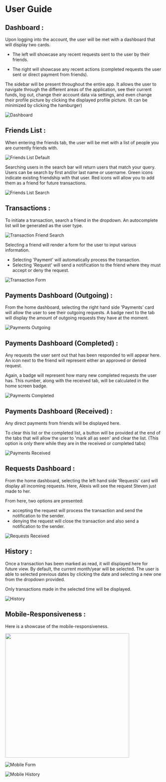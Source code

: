 # User Guide

## Dashboard :

Upon logging into the account, the user will be met with a dashboard that will display two cards.

-   The left will showcase any recent requests sent to the user by their friends.

-   The right will showcase any recent actions (completed requests the user sent or direct payment from friends).

The sidebar will be present throughout the entire app. It allows the user to navigate through the different areas of the application, see their current funds, log out, change their account data via settings, and even change their profile picture by clicking the displayed profile picture. (It can be minimized by clicking the hamburger)

![Dashboard](https://github.com/nguyntony/twinmo/blob/main/user-guide/dashboard.png)

## Friends List :

When entering the friends tab, the user will be met with a list of people you are currently friends with.

![Friends List Default](https://github.com/nguyntony/twinmo/blob/main/user-guide/friend-list.png)

Searching users in the search bar will return users that match your query. Users can be search by first and/or last name or username. Green icons indicate existing friendship with that user. Red icons will allow you to add them as a friend for future transactions.

![Friends List Search](https://github.com/nguyntony/twinmo/blob/main/user-guide/friend-search.png)

## Transactions :

To initiate a transaction, search a friend in the dropdown. An autocomplete list will be generated as the user type.

![Transaction Friend Search](https://github.com/nguyntony/twinmo/blob/main/user-guide/friend-pay-search.png)

Selecting a friend will render a form for the user to input various information.

-   Selecting 'Payment' will automatically process the transaction.
-   Selecting 'Request' will send a notification to the friend where they must accept or deny the request.

![Transaction Form](https://github.com/nguyntony/twinmo/blob/main/user-guide/pay-form.png)

## Payments Dashboard (Outgoing) :

From the home dashboard, selecting the right hand side 'Payments' card will allow the user to see their outgoing requests. A badge next to the tab will display the amount of outgoing requests they have at the moment.

![Payments Outgoing](https://github.com/nguyntony/twinmo/blob/main/user-guide/payment-outgoing.png)

## Payments Dashboard (Completed) :

Any requests the user sent out that has been responded to will appear here. An icon next to the friend will represent either an approved or denied request.

Again, a badge will represent how many new completed requests the user has. This number, along with the received tab, will be calculated in the home screen badge.

![Payments Completed](https://github.com/nguyntony/twinmo/blob/main/user-guide/payment-completed.png)

## Payments Dashboard (Received) :

Any direct payments from friends will be displayed here.

To clear this list or the completed list, a button will be provided at the end of the tabs that will allow the user to 'mark all as seen' and clear the list. (This option is only there while they are in the received or completed tabs)

![Payments Received](https://github.com/nguyntony/twinmo/blob/main/user-guide/payment-received.png)

## Requests Dashboard :

From the home dashboard, selecting the left hand side 'Requests' card will display all incoming requests. Here, Alexis will see the request Steven just made to her.

From here, two options are presented:

-   accepting the request will process the transaction and send the notification to the sender.
-   denying the request will close the transaction and also send a notification to the sender.

![Requests Received](https://github.com/nguyntony/twinmo/blob/main/user-guide/requests.png)

## History :

Once a transaction has been marked as read, it will displayed here for future view. By default, the current month/year will be selected. The user is able to selected previous dates by clicking the date and selecting a new one from the dropdown provided.

Only transactions made in the selected time will be displayed.

![History](https://github.com/nguyntony/twinmo/blob/main/user-guide/history.png)

## Mobile-Responsiveness :

Here is a showcase of the mobile-responsiveness.

<img src="https://github.com/nguyntony/twinmo/blob/main/user-guide/mobile-login.png?raw=true" height="400" />

![Mobile Form](https://github.com/nguyntony/twinmo/blob/main/user-guide/mobile-form.png)

![Mobile History](https://github.com/nguyntony/twinmo/blob/main/user-guide/mobile-history.png)
